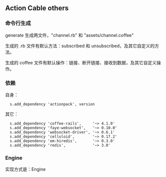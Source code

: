 ## Action Cable others

### 命令行生成

generate 生成两文件，"channel.rb" 和 "assets/channel.coffee"

生成的 .rb 文件有默认方法：subscribed 和 unsubscribed，及其它自定义的方法。

生成的 coffee 文件有默认操作：链接、断开链接、接收到数据，及其它自定义操作。

### 依赖

自身：

```
  s.add_dependency 'actionpack', version
```

其它：

```
  s.add_dependency 'coffee-rails',     '~> 4.1.0'
  s.add_dependency 'faye-websocket',   '~> 0.10.0'
  s.add_dependency 'websocket-driver', '~> 0.6.1'
  s.add_dependency 'celluloid',        '~> 0.17.2'
  s.add_dependency 'em-hiredis',       '~> 0.3.0'
  s.add_dependency 'redis',            '~> 3.0'
```

### Engine

实现方式是：Engine
